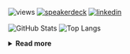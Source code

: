 ![views](https://komarev.com/ghpvc/?username=chck&color=blueviolet)
[![speakerdeck](https://img.shields.io/badge/Speaker_Deck-chck-8a2be2?style=flat-square&logo=speaker-deck)](https://speakerdeck.com/chck)
[![linkedin](https://img.shields.io/badge/LinkedIn-chck-8a2be2?style=flat-square&logo=linkedin)](https://www.linkedin.com/in/chck/)

<p align="left"> 
  <img alt="GitHub Stats" align="center" height="150" src="https://github-readme-stats-nine-umber-51.vercel.app/api?username=chck&count_private=true&show_icons=true&hide_title=true&theme=buefy" />
  <img alt="Top Langs" align="center" height="150" src="https://github-readme-stats-nine-umber-51.vercel.app/api/top-langs/?username=chck&layout=compact&count_private=true&show_icons=true&hide_title=true&theme=buefy" />
</p>

<details>
  <summary><b>Read more</b></summary>
  <br>

  <!--START_SECTION:waka-->
**🐱 My GitHub Data** 

> 📦 113.2 kB Used in GitHub's Storage 
 > 
> 🏆 571 Contributions in the Year 2024
 > 
> 💼 Opted to Hire
 > 
> 📜 133 Public Repositories 
 > 
> 🔑 24 Private Repositories 
 > 
**I'm a Night 🦉** 

```text
🌞 Morning                939 commits         ███░░░░░░░░░░░░░░░░░░░░░░   13.64 % 
🌆 Daytime                2191 commits        ████████░░░░░░░░░░░░░░░░░   31.83 % 
🌃 Evening                2001 commits        ███████░░░░░░░░░░░░░░░░░░   29.07 % 
🌙 Night                  1752 commits        ██████░░░░░░░░░░░░░░░░░░░   25.45 % 
```
📅 **I'm Most Productive on Thursday** 

```text
Monday                   1347 commits        █████░░░░░░░░░░░░░░░░░░░░   19.57 % 
Tuesday                  1079 commits        ████░░░░░░░░░░░░░░░░░░░░░   15.68 % 
Wednesday                1136 commits        ████░░░░░░░░░░░░░░░░░░░░░   16.50 % 
Thursday                 1632 commits        ██████░░░░░░░░░░░░░░░░░░░   23.71 % 
Friday                   691 commits         ███░░░░░░░░░░░░░░░░░░░░░░   10.04 % 
Saturday                 416 commits         ██░░░░░░░░░░░░░░░░░░░░░░░   06.04 % 
Sunday                   582 commits         ██░░░░░░░░░░░░░░░░░░░░░░░   08.46 % 
```


📊 **This Week I Spent My Time On** 

```text
💬 Programming Languages: 
JSON                     1 hr 7 mins         ████████░░░░░░░░░░░░░░░░░   32.01 % 
Git                      40 mins             █████░░░░░░░░░░░░░░░░░░░░   19.11 % 
Markdown                 25 mins             ███░░░░░░░░░░░░░░░░░░░░░░   11.98 % 
TOML                     18 mins             ██░░░░░░░░░░░░░░░░░░░░░░░   08.94 % 
TypeScript               15 mins             ██░░░░░░░░░░░░░░░░░░░░░░░   07.46 % 

🔥 Editors: 
Neovim                   3 hrs 30 mins       █████████████████████████   100.00 % 
```

**I Mostly Code in Python** 

```text
Python                   45 repos            ████████░░░░░░░░░░░░░░░░░   33.83 % 
Jupyter Notebook         19 repos            ████░░░░░░░░░░░░░░░░░░░░░   14.29 % 
Rust                     7 repos             █░░░░░░░░░░░░░░░░░░░░░░░░   05.26 % 
TypeScript               6 repos             █░░░░░░░░░░░░░░░░░░░░░░░░   04.51 % 
Astro                    1 repo              ░░░░░░░░░░░░░░░░░░░░░░░░░   00.75 % 
```



**Timeline**

![Lines of Code chart](https://raw.githubusercontent.com/chck/chck/main/assets/bar_graph.png)


 Last Updated on 2024-12-09 02:06 UTC
<!--END_SECTION:waka-->
</details>

